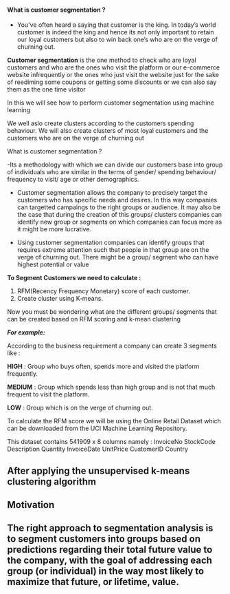 #### What is customer segmentation ?

- You’ve often heard a saying that customer is the king. In today’s world customer is indeed the king  and hence its not only important to retain our loyal customers but also to win back one’s who are on the verge of churning out.

**Customer segmentation** is the one method to check who are loyal customers and who are the ones who visit the platform or our e-commerce website infrequently or the ones who just visit the website just for the sake of reediming some coupons or getting some discounts or we can also say them as the one time visitor 

In this we will see how to perform customer segmentation using machine learning

We well aslo create clusters according to the customers spending behaviour. We will also create clusters of most loyal customers and the customers who are on the verge of churning out

What is customer segmentation ?

-Its a methodology with which we can  divide our customers base into group of individuals who are similar in the terms of gender/ spending behaviour/ frequency to visit/ age or other demographics. 

- Customer segmentation allows the company to precisely target the customers who has specific needs and desires. In this way companies can targetted campaings to the right groups or audience. It may also be the case that during the creation of this groups/ clusters companies can identify new group or segments on which companies can focus more as it might be more lucrative.

- Using customer segmentation companies can identify groups that requires extreme attention such that people in that group are on the verge of churning out. There might be a group/ segment who can have highest potential or value

**To Segment Customers we need to calculate :**  

1. RFM(Recency Frequency Monetary) score of each customer.
2. Create cluster using K-means.

Now you must be wondering what are the different groups/ segments that can be created based on RFM scoring and k-mean clustering 

***For example:***

According to the business requirement a company can create 3 segments like : 

**HIGH** :  Group who buys often, spends more and visited the platform frequently.

**MEDIUM** : Group which spends less than high group and is not that much frequent to visit the 				platform.

**LOW** : Group which is on the verge of churning out.

To calculate the RFM score we will be using the Online Retail Dataset which can be downloaded from the UCI Machine Learning Repository. 

This dataset contains 541909 x 8 columns namely :
InvoiceNo
StockCode
Description 
Quantity
InvoiceDate 
UnitPrice
CustomerID
Country

## After applying the unsupervised k-means clustering algorithm
## Motivation
## The right approach to segmentation analysis is to segment customers into groups based on predictions regarding their total future value to the company, with the goal of addressing each group (or individual) in the way most likely to maximize that future, or lifetime, value.
